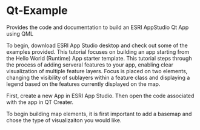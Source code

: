 # Qt-Example
Provides the code and documentation to build an ESRI AppStudio Qt App using QML

To begin, download ESRI App Studio desktop and check out some of the examples provided. This tutorial focuses on building an app starting from the Hello World (Runtime) App starter template. This tutorial steps through the process of adding serveral features to your app, enabling clear visualization of multiple feature layers. Focus is placed on two elements, changing the visibility of sublayers within a feature class and displaying a legend based on the features currently displayed on the map.

First, create a new App in ESRI App Studio. Then open the code associated with the app in QT Creater.

To begin building map elements, it is first important to add a basemap and chose the type of visualizaiton you would like.
